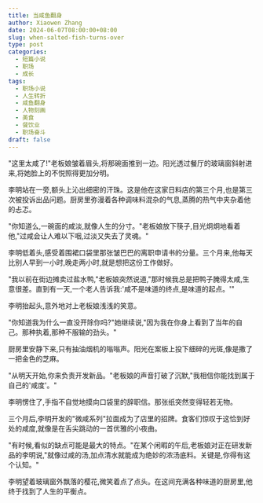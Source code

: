 ```yaml
---
title: 当咸鱼翻身
author: Xiaowen Zhang
date: 2024-06-07T08:00:00+08:00
slug: when-salted-fish-turns-over
type: post
categories:
  - 短篇小说
  - 职场
  - 成长
tags:
  - 职场小说
  - 人生转折
  - 咸鱼翻身
  - 人物刻画
  - 美食
  - 餐饮业
  - 职场奋斗
draft: false
---
```


"这里太咸了!"老板娘皱着眉头,将那碗面推到一边。阳光透过餐厅的玻璃窗斜射进来,将她脸上的不悦照得更加分明。

李明站在一旁,额头上沁出细密的汗珠。这是他在这家日料店的第三个月,也是第三次被投诉出品问题。厨房里弥漫着各种调味料混杂的气息,蒸腾的热气中夹杂着他的忐忑。

"你知道么,一碗面的咸淡,就像人生的分寸。"老板娘放下筷子,目光炯炯地看着他,"过咸会让人难以下咽,过淡又失去了灵魂。"

李明低着头,感受着围裙口袋里那张皱巴巴的离职申请书的分量。三个月来,他每天比别人早到一小时,晚走两小时,就是想把这份工作做好。

"我以前在街边摊卖过盐水鸭,"老板娘突然说道,"那时候我总是把鸭子腌得太咸,生意很差。直到有一天,一个老人告诉我:'咸不是味道的终点,是味道的起点。'"

李明抬起头,意外地对上老板娘浅浅的笑意。

"你知道我为什么一直没开除你吗?"她继续说,"因为我在你身上看到了当年的自己。那种执着,那种不服输的劲头。"

厨房里安静下来,只有抽油烟机的嗡嗡声。阳光在案板上投下细碎的光斑,像是撒了一把金色的芝麻。

"从明天开始,你来负责开发新品。"老板娘的声音打破了沉默,"我相信你能找到属于自己的'咸度'。"

李明愣住了,手指不自觉地摸向口袋里的辞职信。那张纸突然变得轻若无物。

三个月后,李明开发的"微咸系列"拉面成为了店里的招牌。食客们惊叹于这恰到好处的咸度,就像是在舌尖跳动的一首优雅的小夜曲。

"有时候,看似的缺点可能是最大的特点。"在某个闲暇的午后,老板娘对正在研发新品的李明说,"就像过咸的汤,加点清水就能成为绝妙的浓汤底料。关键是,你得有这个认知。"

李明望着玻璃窗外飘落的樱花,微笑着点了点头。在这间充满各种味道的厨房里,他终于找到了人生的平衡点。